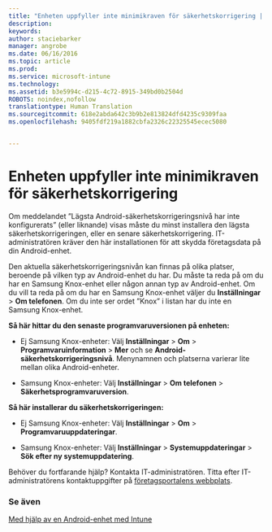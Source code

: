 ```yaml
---
title: "Enheten uppfyller inte minimikraven för säkerhetskorrigering | Microsoft Intune"
description: 
keywords: 
author: staciebarker
manager: angrobe
ms.date: 06/16/2016
ms.topic: article
ms.prod: 
ms.service: microsoft-intune
ms.technology: 
ms.assetid: b3e5994c-d215-4c72-8915-349bd0b2504d
ROBOTS: noindex,nofollow
translationtype: Human Translation
ms.sourcegitcommit: 618e2abda642c3b9b2e813824dfd4235c9309faa
ms.openlocfilehash: 9405fdf219a1882cbfa2326c22325545ecec5080


---
```


# Enheten uppfyller inte minimikraven för säkerhetskorrigering

Om meddelandet ”Lägsta Android-säkerhetskorrigeringsnivå har inte konfigurerats” (eller liknande) visas måste du minst installera den lägsta säkerhetskorrigeringen, eller en senare säkerhetskorrigering. IT-administratören kräver den här installationen för att skydda företagsdata på din Android-enhet.

Den aktuella säkerhetskorrigeringsnivån kan finnas på olika platser, beroende på vilken typ av Android-enhet du har. Du måste ta reda på om du har en Samsung Knox-enhet eller någon annan typ av Android-enhet. Om du vill ta reda på om du har en Samsung Knox-enhet väljer du **Inställningar** > **Om telefonen**. Om du inte ser ordet ”Knox” i listan har du inte en Samsung Knox-enhet.

**Så här hittar du den senaste programvaruversionen på enheten:**

- Ej Samsung Knox-enheter: Välj **Inställningar** > **Om** > **Programvaruinformation** > **Mer** och se **Android-säkerhetskorrigeringsnivå**. Menynamnen och platserna varierar lite mellan olika Android-enheter.

- Samsung Knox-enheter: Välj **Inställningar** > **Om telefonen** > **Säkerhetsprogramvaruversion**.

**Så här installerar du säkerhetskorrigeringen:**

- Ej Samsung Knox-enheter: Välj **Inställningar** > **Om** > **Programvaruuppdateringar**.

- Samsung Knox-enheter: Välj **Inställningar** > **Systemuppdateringar** > **Sök efter ny systemuppdatering**.

Behöver du fortfarande hjälp? Kontakta IT-administratören. Titta efter IT-administratörens kontaktuppgifter på [företagsportalens webbplats](http://portal.manage.microsoft.com).

### Se även
[Med hjälp av en Android-enhet med Intune](using-your-android-device-with-intune.md)



<!--HONumber=Jul16_HO4-->


